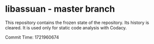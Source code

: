 # libassuan - master branch

This repository contains the frozen state of the repository.
Its history is cleared. It is used only for static code
analysis with Codacy.

Commit Time: 1721960674